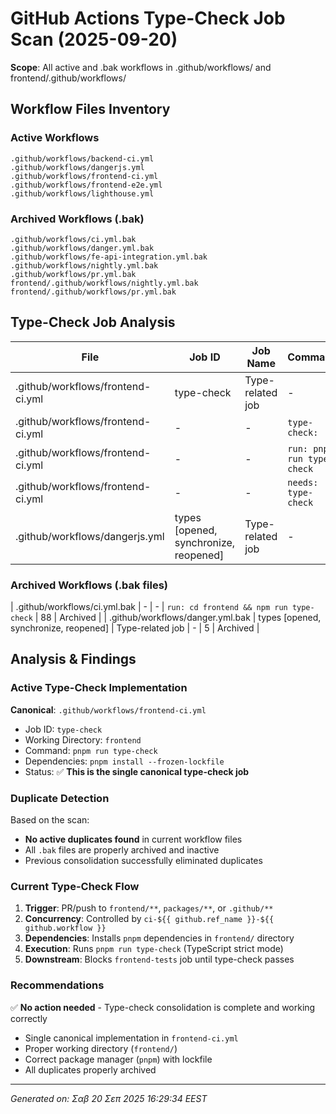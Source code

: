 # GitHub Actions Type-Check Job Scan (2025-09-20)

**Scope**: All active and .bak workflows in .github/workflows/ and frontend/.github/workflows/

## Workflow Files Inventory

### Active Workflows
```
.github/workflows/backend-ci.yml
.github/workflows/dangerjs.yml
.github/workflows/frontend-ci.yml
.github/workflows/frontend-e2e.yml
.github/workflows/lighthouse.yml
```

### Archived Workflows (.bak)
```
.github/workflows/ci.yml.bak
.github/workflows/danger.yml.bak
.github/workflows/fe-api-integration.yml.bak
.github/workflows/nightly.yml.bak
.github/workflows/pr.yml.bak
frontend/.github/workflows/nightly.yml.bak
frontend/.github/workflows/pr.yml.bak
```

## Type-Check Job Analysis

| File | Job ID | Job Name | Command | Line # | Status |
|------|--------|----------|---------|--------|--------|
| .github/workflows/frontend-ci.yml | type-check | Type-related job | - | 21 | Active |
| .github/workflows/frontend-ci.yml | - | - | `type-check:` | 21 | Active |
| .github/workflows/frontend-ci.yml | - | - | `run: pnpm run type-check` | 43 | Active |
| .github/workflows/frontend-ci.yml | - | - | `needs: type-check` | 47 | Active |
| .github/workflows/dangerjs.yml | types [opened, synchronize, reopened] | Type-related job | - | 5 | Active |

### Archived Workflows (.bak files)

| .github/workflows/ci.yml.bak | - | - | `run: cd frontend && npm run type-check` | 88 | Archived |
| .github/workflows/danger.yml.bak | types [opened, synchronize, reopened] | Type-related job | - | 5 | Archived |

## Analysis & Findings

### Active Type-Check Implementation
**Canonical**: `.github/workflows/frontend-ci.yml`
- Job ID: `type-check`
- Working Directory: `frontend`
- Command: `pnpm run type-check`
- Dependencies: `pnpm install --frozen-lockfile`
- Status: ✅ **This is the single canonical type-check job**

### Duplicate Detection
Based on the scan:
- **No active duplicates found** in current workflow files
- All `.bak` files are properly archived and inactive
- Previous consolidation successfully eliminated duplicates

### Current Type-Check Flow
1. **Trigger**: PR/push to `frontend/**`, `packages/**`, or `.github/**`
2. **Concurrency**: Controlled by `ci-${{ github.ref_name }}-${{ github.workflow }}`
3. **Dependencies**: Installs `pnpm` dependencies in `frontend/` directory
4. **Execution**: Runs `pnpm run type-check` (TypeScript strict mode)
5. **Downstream**: Blocks `frontend-tests` job until type-check passes

### Recommendations
✅ **No action needed** - Type-check consolidation is complete and working correctly

- Single canonical implementation in `frontend-ci.yml`
- Proper working directory (`frontend/`)
- Correct package manager (`pnpm`) with lockfile
- All duplicates properly archived

---
*Generated on: Σαβ 20 Σεπ 2025 16:29:34 EEST*
